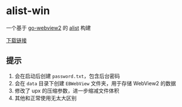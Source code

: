 alist-win
======
一个基于 [go-webview2](https://github.com/jchv/go-webview2) 的 [alist](https://github.com/Xhofe/alist) 构建

[下载链接](https://nightly.link/sffxzzp/alist-win/actions/runs/2323257929/artifact.zip)

提示
------
1. 会在启动后创建 `password.txt`，包含后台密码
2. 会在 `data` 目录下创建 `EBWebView` 文件夹，用于存储 WebView2 的数据
3. 修改了 upx 的压缩参数，进一步缩减文件体积
4. 其他和正常使用无太大区别

